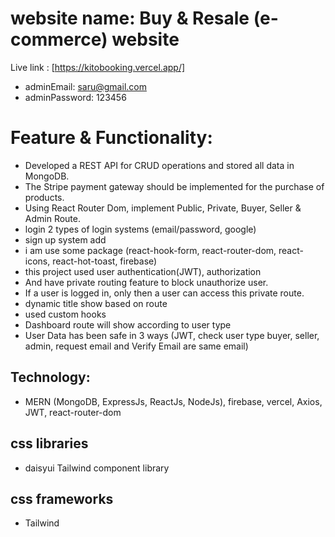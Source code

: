 # website name: Buy & Resale (e-commerce) website

Live link : [https://kitobooking.vercel.app/]

- adminEmail: saru@gmail.com
- adminPassword: 123456

# Feature & Functionality:

- Developed a REST API for CRUD operations and stored all data in MongoDB.
- The Stripe payment gateway should be implemented for the purchase of products.
- Using React Router Dom, implement Public, Private, Buyer, Seller & Admin Route.
- login 2 types of login systems (email/password, google)
- sign up system add
- i am use some package (react-hook-form, react-router-dom, react-icons, react-hot-toast, firebase)
- this project used user authentication(JWT), authorization
- And have private routing feature to block unauthorize user.
- If a user is logged in, only then a user can access this private route.
- dynamic title show based on route
- used custom hooks
- Dashboard route will show according to user type
- User Data has been safe in 3 ways (JWT, check user type buyer, seller, admin, request email and Verify Email are same email)

## Technology:

- MERN (MongoDB, ExpressJs, ReactJs, NodeJs), firebase, vercel, Axios, JWT, react-router-dom

## css libraries

- daisyui Tailwind component library

## css frameworks

- Tailwind
